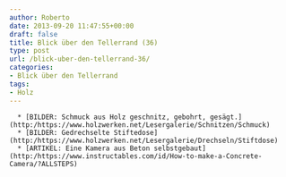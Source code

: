 ```yaml
---
author: Roberto
date: 2013-09-20 11:47:55+00:00
draft: false
title: Blick über den Tellerrand (36)
type: post
url: /blick-uber-den-tellerrand-36/
categories:
- Blick über den Tellerrand
tags:
- Holz
---
```



	  * [BILDER: Schmuck aus Holz geschnitz, gebohrt, gesägt.](http:/https://www.holzwerken.net/Lesergalerie/Schnitzen/Schmuck)
	  * [BILDER: Gedrechselte Stiftedose](http:/https://www.holzwerken.net/Lesergalerie/Drechseln/Stiftdose)
	  * [ARTIKEL: Eine Kamera aus Beton selbstgebaut](http:/https://www.instructables.com/id/How-to-make-a-Concrete-Camera/?ALLSTEPS)

